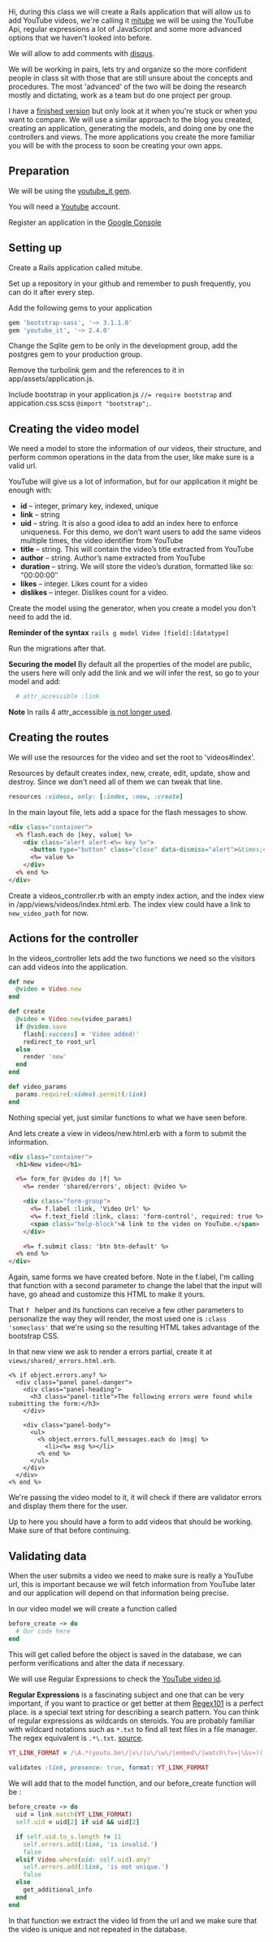Hi, during this class we will create a Rails application that will allow us to add YouTube videos, we're calling it [mitube](https://github.com/hackershipco/metube) we will be using the YouTube Api, regular expressions a lot of JavaScript and some more advanced options that we haven't looked into before.

We will allow to add comments with [disqus](https://disqus.com/).

We will be working in pairs, lets try and organize so the more confident people in class sit with those that are still unsure about the concepts and procedures. The most 'advanced' of the two will be doing the research mostly and dictating, work as a team but do one project per group.

I have a [finished version](https://github.com/hackershipco/metube/commits/master) but only look at it when you're stuck or when you want to compare. We will use a similar approach to the blog you created, creating an application, generating the models, and doing one by one the controllers and views. The more applications you create the more familiar you will be with the process to soon be creating your own apps.

Preparation
---

We will be using the [youtube_it gem](https://github.com/kylejginavan/youtube_it).

You will need a [Youtube](https://youtube.com) account.

Register an application in the [Google Console](https://code.google.com/apis/console/b/0/?pli=1)

Setting up
---

Create a Rails application called mitube.

Set up a repository in your github and remember to push frequently, you can do it after every step.

Add the following gems to your application
```ruby
gem 'bootstrap-sass', '~> 3.1.1.0'
gem 'youtube_it', '~> 2.4.0'
```

Change the Sqlite gem to be only in the development group, add the postgres gem to your production group.

Remove the turbolink gem and the references to it in app/assets/application.js.

Include bootstrap in your application.js  `//= require bootstrap` and appication.css.scss `@import "bootstrap";`.


Creating the video model
---

We need a model to store the information of our videos, their structure, and perform common operations in the data from the user, like make sure is a valid url.

YouTube will give us a lot of information, but for our application it might be enough with:

* **id** – integer, primary key, indexed, unique
* **link** – string
* **uid** – string. It is also a good idea to add an index here to enforce uniqueness. For this demo, we don’t want users to add the same videos multiple times, the video identifier from YouTube
* **title** – string. This will contain the video’s title extracted from YouTube
* **author** – string. Author’s name extracted from YouTube
* **duration** – string. We will store the video’s duration, formatted like so: “00:00:00″
* **likes** – integer. Likes count for a video
* **dislikes** – integer. Dislikes count for a video.

Create the model using the generator, when you create a model you don't need to add the id.

**Reminder of the syntax** `rails g model Video [field]:[datatype]`

Run the migrations after that.

**Securing the model** By default all the properties of the model are public, the users here will only add the link and we will infer the rest, so go to your model and add:

```ruby
  # attr_accessible :link
```

**Note** In rails 4 attr_accessible [is not longer used](https://stackoverflow.com/questions/23437830/undefined-method-attr-accessible).

Creating the routes
---

We will use the resources for the video and set the root to 'videos#index'.

Resources by default creates index, new, create, edit, update, show and destroy. Since we don't need all of them we can tweak that line.

```ruby
resources :videos, only: [:index, :new, :create]
```

In the main layout file, lets add a space for the flash messages to show.

```html
<div class="container">
  <% flash.each do |key, value| %>
    <div class="alert alert-<%= key %>">
      <button type="button" class="close" data-dismiss="alert">&times;</button>
      <%= value %>
    </div>
  <% end %>
</div>
```

Create a videos_controller.rb with an empty index action, and the index view in /app/views/videos/index.html.erb. The index view could have a link to `new_video_path` for now.

Actions for the controller
---

In the videos_controller lets add the two functions we need so the visitors can add videos into the application.

```ruby
def new
  @video = Video.new
end

def create
  @video = Video.new(video_params)
  if @video.save
    flash[:success] = 'Video added!'
    redirect_to root_url
  else
    render 'new'
  end
end

def video_params
  params.require(:video).permit(:link)
end
```

Nothing special yet, just similar functions to what we have seen before.

And lets create a view in videos/new.html.erb with a form to submit the information.

```html
<div class="container">
  <h1>New video</h1>

  <%= form_for @video do |f| %>
    <%= render 'shared/errors', object: @video %>

    <div class="form-group">
      <%= f.label :link, 'Video Url' %>
      <%= f.text_field :link, class: 'form-control', required: true %>
      <span class="help-block">A link to the video on YouTube.</span>
    </div>

    <%= f.submit class: 'btn btn-default' %>
  <% end %>
</div>
```

Again, same forms we have created before. Note in the f.label, I'm calling that function with a second parameter to change the label that the input will have, go ahead and customize this HTML to make it yours.

That `f ` helper and its functions can receive a few other parameters to personalize the way they will render, the most used one is `:class 'someclass'` that we're using so the resulting HTML takes advantage of the bootstrap CSS.


In that new view we ask to render a errors partial, create it at `views/shared/_errors.html.erb`.
```erb
<% if object.errors.any? %>
  <div class="panel panel-danger">
    <div class="panel-heading">
      <h3 class="panel-title">The following errors were found while submitting the form:</h3>
    </div>

    <div class="panel-body">
      <ul>
        <% object.errors.full_messages.each do |msg| %>
          <li><%= msg %></li>
        <% end %>
      </ul>
    </div>
  </div>
<% end %>
```
We're passing the video model to it, it will check if there are validator errors and display them there for the user.

Up to here you should have a form to add videos that should be working. Make sure of that before continuing.

Validating data
---

When the user submits a video we need to make sure is really a YouTube url, this is important because we will fetch information from YouTube later and our application will depend on that information being precise.

In our video model we will create a function called
```ruby
before_create -> do
  # Our code here
end
```
This will get called before the object is saved in the database, we can perform verifications and alter the data if necessary.

We will use Regular Expressions to check the [YouTube video id](https://stackoverflow.com/questions/3452546/javascript-regex-how-to-get-youtube-video-id-from-url).

**Regular Expressions** is a fascinating subject and one that can be very important, if you want to practice or get better at them [Regex101](http://regex101.com/) is a perfect place. is a special text string for describing a search pattern. You can think of regular expressions as wildcards on steroids. You are probably familiar with wildcard notations such as `*.txt` to find all text files in a file manager. The regex equivalent is ` .*\.txt `. [source](http://www.regular-expressions.info/).

```ruby
YT_LINK_FORMAT = /\A.*(youtu.be\/|v\/|u\/\w\/|embed\/|watch\?v=|\&v=)([^#\&\?]*).*/i
 
validates :link, presence: true, format: YT_LINK_FORMAT
```

We will add that to the model function, and our before_create function will be :

```ruby
before_create -> do
  uid = link.match(YT_LINK_FORMAT)
  self.uid = uid[2] if uid && uid[2]

  if self.uid.to_s.length != 11
    self.errors.add(:link, 'is invalid.')
    false
  elsif Video.where(uid: self.uid).any?
    self.errors.add(:link, 'is not unique.')
    false
  else
    get_additional_info
  end
end
```
In that function we extract the video Id from the url and we make sure that the video is unique and not repeated in the database.


